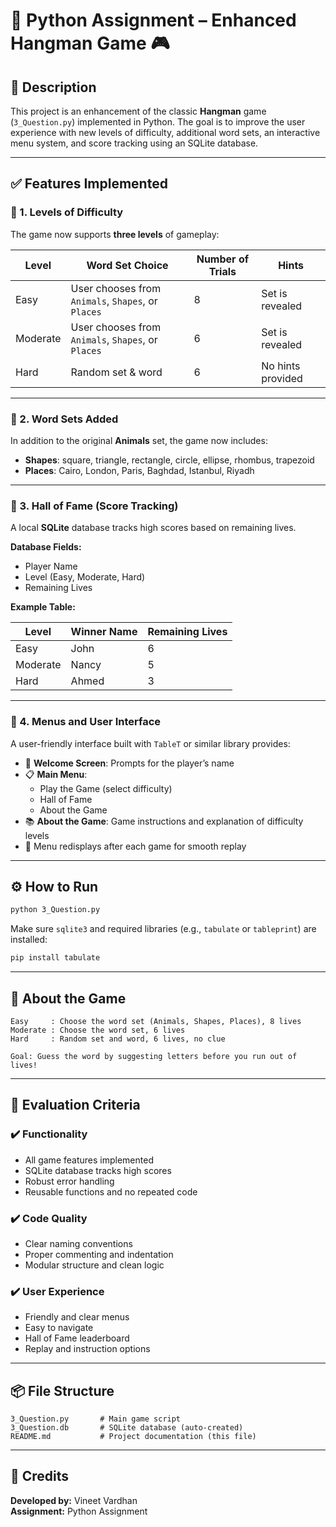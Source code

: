 # 🐍 Python Assignment  – Enhanced Hangman Game 🎮

## 📝 Description

This project is an enhancement of the classic **Hangman** game (`3_Question.py`) implemented in Python. The goal is to improve the user experience with new levels of difficulty, additional word sets, an interactive menu system, and score tracking using an SQLite database.

---

## ✅ Features Implemented

### 🔹 1. **Levels of Difficulty**

The game now supports **three levels** of gameplay:

| **Level**   | **Word Set Choice**                           | **Number of Trials** | **Hints**         |
|-------------|-----------------------------------------------|----------------------|-------------------|
| Easy        | User chooses from `Animals`, `Shapes`, or `Places` | 8                    | Set is revealed   |
| Moderate    | User chooses from `Animals`, `Shapes`, or `Places` | 6                    | Set is revealed   |
| Hard        | Random set & word                              | 6                    | No hints provided |

---

### 🔹 2. **Word Sets Added**

In addition to the original **Animals** set, the game now includes:

- **Shapes**: square, triangle, rectangle, circle, ellipse, rhombus, trapezoid  
- **Places**: Cairo, London, Paris, Baghdad, Istanbul, Riyadh

---

### 🔹 3. **Hall of Fame (Score Tracking)**

A local **SQLite** database tracks high scores based on remaining lives.

**Database Fields:**
- Player Name
- Level (Easy, Moderate, Hard)
- Remaining Lives

**Example Table:**

| **Level**   | **Winner Name** | **Remaining Lives** |
|-------------|------------------|----------------------|
| Easy        | John             | 6                    |
| Moderate    | Nancy            | 5                    |
| Hard        | Ahmed            | 3                    |

---

### 🔹 4. **Menus and User Interface**

A user-friendly interface built with `TableT` or similar library provides:

- 👤 **Welcome Screen**: Prompts for the player’s name  
- 📋 **Main Menu**:
  - Play the Game (select difficulty)
  - Hall of Fame
  - About the Game
- 📚 **About the Game**: Game instructions and explanation of difficulty levels  
- 🔁 Menu redisplays after each game for smooth replay

---

## ⚙️ How to Run

```bash
python 3_Question.py
```

Make sure `sqlite3` and required libraries (e.g., `tabulate` or `tableprint`) are installed:

```bash
pip install tabulate
```

---

## 🧠 About the Game

```
Easy     : Choose the word set (Animals, Shapes, Places), 8 lives
Moderate : Choose the word set, 6 lives
Hard     : Random set and word, 6 lives, no clue

Goal: Guess the word by suggesting letters before you run out of lives!
```

---

## 🏁 Evaluation Criteria

### ✔️ Functionality
- All game features implemented
- SQLite database tracks high scores
- Robust error handling
- Reusable functions and no repeated code

### ✔️ Code Quality
- Clear naming conventions
- Proper commenting and indentation
- Modular structure and clean logic

### ✔️ User Experience
- Friendly and clear menus
- Easy to navigate
- Hall of Fame leaderboard
- Replay and instruction options

---

## 📦 File Structure

```
3_Question.py       # Main game script
3_Question.db       # SQLite database (auto-created)
README.md           # Project documentation (this file)
```

---

## 🙌 Credits

**Developed by:** Vineet Vardhan  
**Assignment:** Python Assignment 
